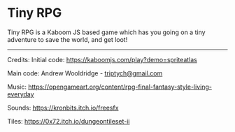 # Tiny RPG

Tiny RPG is a Kaboom JS based game which has you going on a tiny adventure to save the world, and get loot!

---
Credits:
Initial code: 
https://kaboomjs.com/play?demo=spriteatlas

Main code:
Andrew Wooldridge - triptych@gmail.com


Music:
https://opengameart.org/content/rpg-final-fantasy-style-living-everyday

Sounds:
https://kronbits.itch.io/freesfx

Tiles:
https://0x72.itch.io/dungeontileset-ii